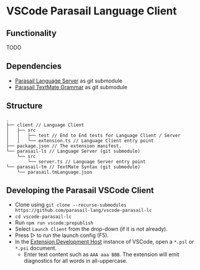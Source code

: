 # VSCode Parasail Language Client


## Functionality

TODO

## Dependencies
- [Parasail Language Server](https://github.com/parasail-lang/parasail-ls) as git submodule
- [Parasail TextMate Grammar](https://github.com/parasail-lang/parasail-tm) as git submodule

## Structure

```
.
├── client // Language Client
│   ├── src
│   │   ├── test // End to End tests for Language Client / Server
│   │   └── extension.ts // Language Client entry point
├── package.json // The extension manifest.
└── parasail-ls // Language Server (git submodule)
    └── src
        └── server.ts // Language Server entry point
└── parasail-tm // TextMate Syntax (git submodule)
    └── parasail.tmLanguage.json
```

## Developing the Parasail VSCode Client

- Clone using `git clone --recurse-submodules https://github.com/parasail-lang/vscode-parasail-lc`
- `cd vscode-parasail-lc`
- Run `npm run vscode:prepublish`
- Select `Launch Client` from the drop-down (if it is not already).
- Press ▷ to run the launch config (F5).
- In the [Extension Development Host](https://code.visualstudio.com/api/get-started/your-first-extension#:~:text=Then%2C%20inside%20the%20editor%2C%20press%20F5.%20This%20will%20compile%20and%20run%20the%20extension%20in%20a%20new%20Extension%20Development%20Host%20window.) instance of VSCode, open a `*.psl` or `*.psi` document.
  - Enter text content such as `AAA aaa BBB`. The extension will emit diagnostics for all words in all-uppercase.
